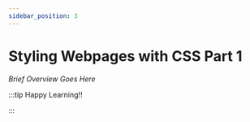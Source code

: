 ```yaml
---
sidebar_position: 3
---
```


# Styling Webpages with CSS Part 1

_Brief Overview Goes Here_

:::tip Happy Learning!!

<QuestButton text="Go To Quest" link="https://app.stackup.dev/quest_page/styling-webpages-with-css-part-1" />

:::
